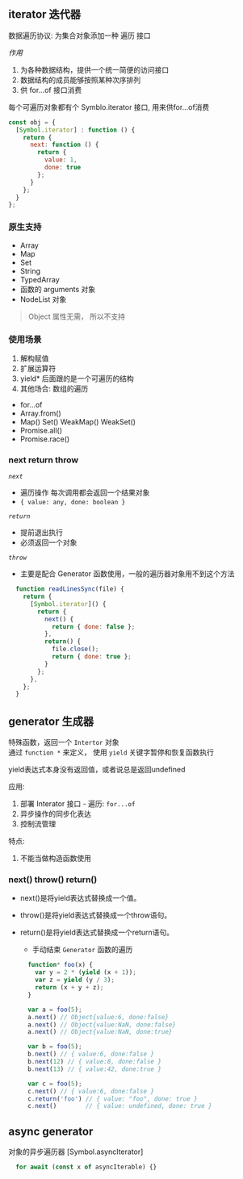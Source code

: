 


## iterator 迭代器 

数据遍历协议: 为集合对象添加一种 遍历 接口 

*作用*
  1. 为各种数据结构，提供一个统一简便的访问接口
  2. 数据结构的成员能够按照某种次序排列
  3. 供 for...of 接口消费


每个可遍历对象都有个 Symblo.iterator 接口, 用来供for...of消费
  ```js
  const obj = {
    [Symbol.iterator] : function () {
      return {
        next: function () {
          return {
            value: 1,
            done: true
          };
        }
      };
    }
  };
  ```

### 原生支持

- Array
- Map
- Set
- String
- TypedArray
- 函数的 arguments 对象
- NodeList 对象
> Object 属性无需， 所以不支持 


### 使用场景 

1. 解构赋值
2. 扩展运算符
3. yield* 后面跟的是一个可遍历的结构
4. 其他场合: 数组的遍历
  - for...of
  - Array.from()
  - Map() Set() WeakMap() WeakSet()
  - Promise.all()
  - Promise.race()

### next return throw

*`next`*
  - 遍历操作 每次调用都会返回一个结果对象 
  - `{ value: any, done: boolean }`

*`return`*
  - 提前退出执行
  - 必须返回一个对象 


*`throw`*
  - 主要是配合 Generator 函数使用，一般的遍历器对象用不到这个方法


  ```js
    function readLinesSync(file) {
      return {
        [Symbol.iterator]() {
          return {
            next() {
              return { done: false };
            },
            return() {
              file.close();
              return { done: true };
            }
          };
        },
      };
    }
  ```

## generator 生成器

特殊函数，返回一个 `Intertor` 对象  
通过 `function *` 来定义， 使用 `yield` 关键字暂停和恢复函数执行 

yield表达式本身没有返回值，或者说总是返回undefined

应用: 
  1. 部署 Interator 接口 
    - 遍历: ```for...of```
  2. 异步操作的同步化表达
  3. 控制流管理

特点:
  1. 不能当做构造函数使用



### next() throw() return()

- next()是将yield表达式替换成一个值。
- throw()是将yield表达式替换成一个throw语句。
- return()是将yield表达式替换成一个return语句。
  - 手动结束 `Generator` 函数的遍历

  ```js
    function* foo(x) {
      var y = 2 * (yield (x + 1));
      var z = yield (y / 3);
      return (x + y + z);
    }

    var a = foo(5);
    a.next() // Object{value:6, done:false}
    a.next() // Object{value:NaN, done:false}
    a.next() // Object{value:NaN, done:true}

    var b = foo(5);
    b.next() // { value:6, done:false }
    b.next(12) // { value:8, done:false }
    b.next(13) // { value:42, done:true }

    var c = foo(5);
    c.next() // { value:6, done:false }
    c.return('foo') // { value: "foo", done: true }
    c.next()        // { value: undefined, done: true }
  ```

## async generator

对象的异步遍历器
[Symbol.asyncIterator]
  ```js
    for await (const x of asyncIterable) {}
  ```
